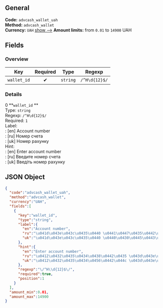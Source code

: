 
## General 
**Code:** `advcash_wallet_uah`  
**Method:** `advcash_wallet`  
**Currency:** `UAH` [show -->]() 
**Amount limits:** from `0.01`  to `14900`  UAH 
## Fields 

### Overview 

|Key|Required|Type|Regexp| 
|:---:|:---:|:---:|:---:| 
|`wallet_id` |✔ |`string` |`/^H\d{12}$/` | 
 

### Details 
0 **`wallet_id` **  
Type: `string`  
Regexp: `/^H\d{12}$/`  
Required: `1`  
Label:  
: [en] Account number  
: [ru] Номер счета  
: [uk] Номер рахунку  
Hint:  
: [en] Enter account number  
: [ru] Введите номер счета  
: [uk] Введіть номер рахунку  

## JSON Object 

```json
{
  "code":"advcash_wallet_uah",
  "method":"advcash_wallet",
  "currency":"UAH",
  "fields":[
    {
      "key":"wallet_id",
      "type":"string",
      "label":{
        "en":"Account number",
        "ru":"\u041d\u043e\u043c\u0435\u0440 \u0441\u0447\u0435\u0442\u0430",
        "uk":"\u041d\u043e\u043c\u0435\u0440 \u0440\u0430\u0445\u0443\u043d\u043a\u0443"
      },
      "hint":{
        "en":"Enter account number",
        "ru":"\u0412\u0432\u0435\u0434\u0438\u0442\u0435 \u043d\u043e\u043c\u0435\u0440 \u0441\u0447\u0435\u0442\u0430",
        "uk":"\u0412\u0432\u0435\u0434\u0456\u0442\u044c \u043d\u043e\u043c\u0435\u0440 \u0440\u0430\u0445\u0443\u043d\u043a\u0443"
      },
      "regexp":"\/^H\\d{12}$\/",
      "required":true,
      "position":1
    }
  ],
  "amount_min":0.01,
  "amount_max":14900
}
```  
